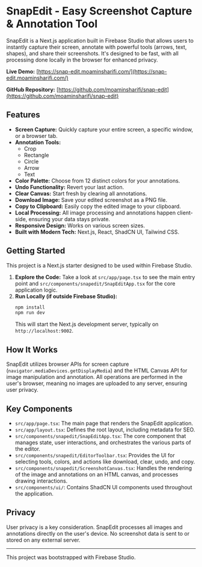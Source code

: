 
# SnapEdit - Easy Screenshot Capture & Annotation Tool

SnapEdit is a Next.js application built in Firebase Studio that allows users to instantly capture their screen, annotate with powerful tools (arrows, text, shapes), and share their screenshots. It's designed to be fast, with all processing done locally in the browser for enhanced privacy.

**Live Demo:** [https://snap-edit.moaminsharifi.com/](https://snap-edit.moaminsharifi.com/)

**GitHub Repository:** [https://github.com/moaminsharifi/snap-edit](https://github.com/moaminsharifi/snap-edit)

## Features

-   **Screen Capture:** Quickly capture your entire screen, a specific window, or a browser tab.
-   **Annotation Tools:**
    -   Crop
    -   Rectangle
    -   Circle
    -   Arrow
    -   Text
-   **Color Palette:** Choose from 12 distinct colors for your annotations.
-   **Undo Functionality:** Revert your last action.
-   **Clear Canvas:** Start fresh by clearing all annotations.
-   **Download Image:** Save your edited screenshot as a PNG file.
-   **Copy to Clipboard:** Easily copy the edited image to your clipboard.
-   **Local Processing:** All image processing and annotations happen client-side, ensuring your data stays private.
-   **Responsive Design:** Works on various screen sizes.
-   **Built with Modern Tech:** Next.js, React, ShadCN UI, Tailwind CSS.

## Getting Started

This project is a Next.js starter designed to be used within Firebase Studio.

1.  **Explore the Code:** Take a look at `src/app/page.tsx` to see the main entry point and `src/components/snapedit/SnapEditApp.tsx` for the core application logic.
2.  **Run Locally (if outside Firebase Studio):**
    ```bash
    npm install
    npm run dev
    ```
    This will start the Next.js development server, typically on `http://localhost:9002`.

## How It Works

SnapEdit utilizes browser APIs for screen capture (`navigator.mediaDevices.getDisplayMedia`) and the HTML Canvas API for image manipulation and annotation. All operations are performed in the user's browser, meaning no images are uploaded to any server, ensuring user privacy.

## Key Components

-   `src/app/page.tsx`: The main page that renders the SnapEdit application.
-   `src/app/layout.tsx`: Defines the root layout, including metadata for SEO.
-   `src/components/snapedit/SnapEditApp.tsx`: The core component that manages state, user interactions, and orchestrates the various parts of the editor.
-   `src/components/snapedit/EditorToolbar.tsx`: Provides the UI for selecting tools, colors, and actions like download, clear, undo, and copy.
-   `src/components/snapedit/ScreenshotCanvas.tsx`: Handles the rendering of the image and annotations on an HTML canvas, and processes drawing interactions.
-   `src/components/ui/`: Contains ShadCN UI components used throughout the application.

## Privacy

User privacy is a key consideration. SnapEdit processes all images and annotations directly on the user's device. No screenshot data is sent to or stored on any external server.

---

This project was bootstrapped with Firebase Studio.
